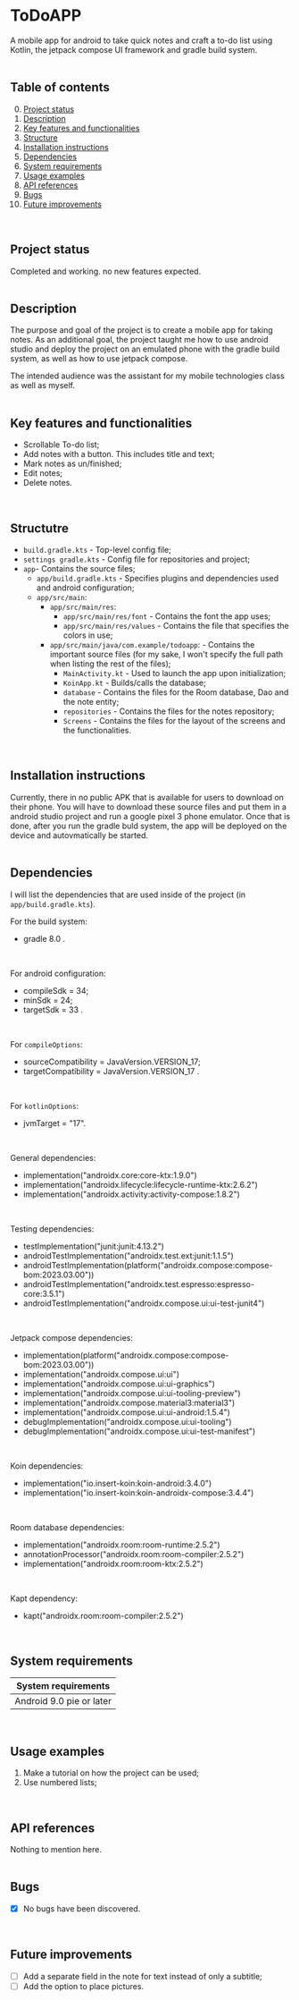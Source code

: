 # ToDoAPP
A mobile app for android to take quick notes and craft a to-do list using Kotlin, the jetpack compose UI framework and gradle build system.
<br/>
<br/>

## Table of contents
0. [Project status](#Project-status)
1. [Description](#Description)
3. [Key features and functionalities](#Key-features-and-functionalities)
4. [Structure](#Structure)
5. [Installation instructions](#Installation-instructions)
6. [Dependencies](#Dependencies)
7. [System requirements](#System-requirements)
8. [Usage examples](#Usage-examples)
9. [API references](#API-references)
10. [Bugs](#Bugs)
11. [Future improvements](#Futute-improvements)
<br/>

## Project status
Completed and working. no new features expected.
<br/>
<br/>

## Description
The purpose and goal of the project is to create a mobile app for taking notes.
As an additional goal, the project taught me how to use android studio and deploy the project on an emulated phone with the gradle build system, as well as how to use jetpack compose.

The intended audience was the assistant for my mobile technologies class as well as myself.
<br/>
<br/>

## Key features and functionalities
* Scrollable To-do list;
* Add notes with a button. This includes title and text;
* Mark notes as un/finished;
* Edit notes;
* Delete notes.
<br/>

## Structutre
* `build.gradle.kts` - Top-level config file;
* `settings gradle.kts` - Config file for repositories and project;
* `app`- Contains the source files;
  * `app/build.gradle.kts` - Specifies plugins and dependencies used and android configuration;
  * `app/src/main`:
    * `app/src/main/res`:
      * `app/src/main/res/font` - Contains the font the app uses;
      * `app/src/main/res/values` - Contains the file that specifies the colors in use;
    * `app/src/main/java/com.example/todoapp`: - Contains the important source files (for my sake, I won't specify the full path when listing the rest of the files);
      * `MainActivity.kt` - Used to launch the app upon initialization;
      * `KoinApp.kt` - Builds/calls the database;
      * `database` -  Contains the files for the Room database, Dao and the note entity;
      * `repositories` - Contains the files for the notes repository;
      * `Screens` - Contains the files for the layout of the screens and the functionalities.
<br/>

## Installation instructions
Currently, there in no public APK that is available for users to download on their phone. You will have to download these source files and put them in a android studio project and run a google pixel 3 phone emulator. Once that is done, after you run the gradle buld system, the app will be deployed on the device and autovmatically be started.
<br/>
<br/>

## Dependencies
I will list the dependencies that are used inside of the project (in `app/build.gradle.kts`).
<br/>

For the build system:
* gradle 8.0 .
<br/>

For android configuration:
* compileSdk = 34;
* minSdk = 24;
* targetSdk = 33 .
<br/>

For `compileOptions`:
* sourceCompatibility = JavaVersion.VERSION_17;
* targetCompatibility = JavaVersion.VERSION_17 .
<br/>

For `kotlinOptions`:
* jvmTarget = "17".
<br/>

General dependencies:
* implementation("androidx.core:core-ktx:1.9.0")
* implementation("androidx.lifecycle:lifecycle-runtime-ktx:2.6.2")
* implementation("androidx.activity:activity-compose:1.8.2")
<br/>

Testing dependencies:
* testImplementation("junit:junit:4.13.2")
* androidTestImplementation("androidx.test.ext:junit:1.1.5")
* androidTestImplementation(platform("androidx.compose:compose-bom:2023.03.00"))
* androidTestImplementation("androidx.test.espresso:espresso-core:3.5.1")
* androidTestImplementation("androidx.compose.ui:ui-test-junit4")
<br/>

Jetpack compose dependencies:
* implementation(platform("androidx.compose:compose-bom:2023.03.00"))
* implementation("androidx.compose.ui:ui")
* implementation("androidx.compose.ui:ui-graphics")
* implementation("androidx.compose.ui:ui-tooling-preview")
* implementation("androidx.compose.material3:material3")
* implementation("androidx.compose.ui:ui-android:1.5.4")
* debugImplementation("androidx.compose.ui:ui-tooling")
* debugImplementation("androidx.compose.ui:ui-test-manifest")
<br/>

Koin dependencies:
* implementation("io.insert-koin:koin-android:3.4.0")
* implementation("io.insert-koin:koin-androidx-compose:3.4.4")
<br/>

Room database dependencies:
* implementation("androidx.room:room-runtime:2.5.2")
* annotationProcessor("androidx.room:room-compiler:2.5.2")
* implementation("androidx.room:room-ktx:2.5.2")
<br/>

Kapt dependency:
* kapt("androidx.room:room-compiler:2.5.2") 
<br/>

## System requirements
| System requirements      |
| ------------------------ | 
| Android 9.0 pie or later |  
<br/>

## Usage examples
1. Make a tutorial on how the project can be used;
2. Use numbered lists;
<br>

## API references
Nothing to mention here.
<br/>
<br/>

## Bugs
- [x] No bugs have been discovered.
<br/>

## Future improvements
- [ ] Add a separate field in the note for text instead of only a subtitle;
- [ ] Add the option to place pictures.
